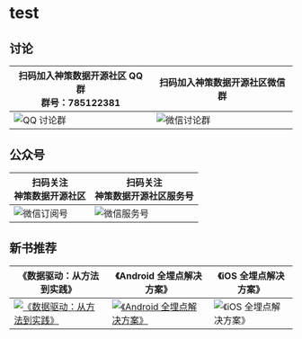 # test
## 讨论

| 扫码加入神策数据开源社区 QQ 群<br>群号：785122381 | 扫码加入神策数据开源社区微信群 |
| ------ | ------ |
|![ QQ 讨论群](https://opensource.sensorsdata.cn/wp-content/uploads/ContentCommonPic_1.png) | ![ 微信讨论群 ](https://opensource.sensorsdata.cn/wp-content/uploads/ContentCommonPic_2.png) |

## 公众号

| 扫码关注<br>神策数据开源社区 | 扫码关注<br>神策数据开源社区服务号 |
| ------ | ------ |
|![ 微信订阅号 ](https://opensource.sensorsdata.cn/wp-content/uploads/ContentCommonPic_3.png) | ![ 微信服务号 ](https://opensource.sensorsdata.cn/wp-content/uploads/ContentCommonPic_4.png) |


## 新书推荐

| 《数据驱动：从方法到实践》 | 《Android 全埋点解决方案》 | 《iOS 全埋点解决方案》
| ------ | ------ | ------ |
| [![《数据驱动：从方法到实践》](https://opensource.sensorsdata.cn/wp-content/uploads/data_driven_book-1.jpg)](https://union-click.jd.com/jdc?e=&p=AyIGZRprFQEQBFYZWBYyVlgNRQQlW1dCFFlQCxxKQgFHREkdSVJKSQVJHFRXFk9FUlpGQUpLCVBaTFhbXQtWVmpSWRtYFwERBVYYa2FKZx0XchgUYnYEA0wjXgtAREt6JFMOHjdUK1sUAxIDUBxdHQQiN1Uca0NsEgZUGloUBxICVitaJQIWDlYcWBUGFQNVH1slBRIOZUcFSVx8QR5QayUyETdlK1slASJFO0lbRwtCAVEYDhUBEQIGGl0cVUYDVEwMFQYaAVFIC0dRIgVUGl8c) | [![《Android 全埋点解决方案》](https://opensource.sensorsdata.cn/wp-content/uploads/Android-全埋点thumbnail.png)](https://u.jd.com/2JFaeG) | ![《iOS 全埋点解决方案》](https://opensource.sensorsdata.cn/wp-content/uploads/iOS-全埋点thumbnail.png)
